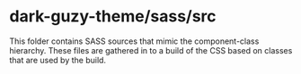 # dark-guzy-theme/sass/src

This folder contains SASS sources that mimic the component-class hierarchy. These files
are gathered in to a build of the CSS based on classes that are used by the build.
